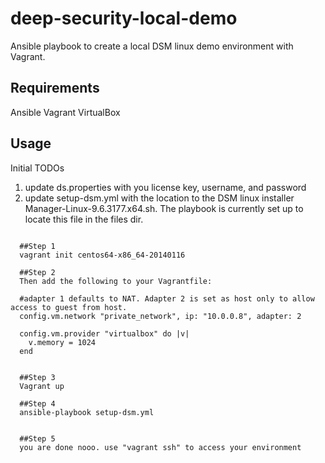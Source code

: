 deep-security-local-demo
======
Ansible playbook to create a local DSM linux demo environment with Vagrant.

## Requirements ##
Ansible
Vagrant
VirtualBox


## Usage ##

Initial TODOs

1. update ds.properties with you license key, username, and password
2. update setup-dsm.yml with the location to the DSM linux installer Manager-Linux-9.6.3177.x64.sh.
   The playbook is currently set up to locate this file in the files dir.



```code

  ##Step 1
  vagrant init centos64-x86_64-20140116

  ##Step 2
  Then add the following to your Vagrantfile:

  #adapter 1 defaults to NAT. Adapter 2 is set as host only to allow access to guest from host.
  config.vm.network "private_network", ip: "10.0.0.8", adapter: 2

  config.vm.provider "virtualbox" do |v|
    v.memory = 1024
  end


  ##Step 3
  Vagrant up

  ##Step 4
  ansible-playbook setup-dsm.yml


  ##Step 5
  you are done nooo. use "vagrant ssh" to access your environment


```
